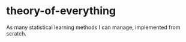 # theory-of-everything
As many statistical learning methods I can manage, implemented from scratch.
